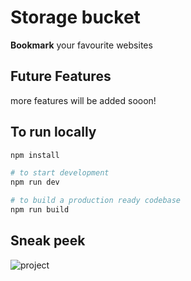 # Storage bucket

**Bookmark** your favourite websites

## Future Features

more features will be added sooon!

## To run locally

```bash
npm install
```

```bash
# to start development
npm run dev

# to build a production ready codebase
npm run build
```

## Sneak peek

![project](/src/assets/images/project.gif)
